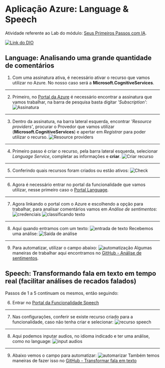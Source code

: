# Aplicação Azure: Language & Speech

Atividade referente ao Lab do módulo: [Seus Primeiros Passos com IA](https://web.dio.me/project/analise-de-sentimentos-com-language-studio-no-azure-ai/learning/8c520fa1-cfbc-4214-b155-f98a36f49f51?back=/track/randstad-analise-de-dados&tab=undefined&moduleId=undefined). 

[![Link do DIO](https://img.shields.io/badge/Acesse%20a%20Plataforma%20DO%20CURSO-E94D5F?style=for-the-badge)](https://web.dio.me/track/randstad-analise-de-dados)

## Language: Analisando uma grande quantidade de comentários
1. Com uma assinatura ativa, é necessário ativar o recurso que vamos utilizar no Azure. No nosso caso será a **Microsoft.CognitiveServices**.
---
2. Primeiro, no [Portal da Azure](https://portal.azure.com/) é necessário encontrar a assinatura que vamos trabalhar, na barra de pesquisa basta digitar *'Subscription'*: 
![Assinatura](images/picture1.png)
---
3. Dentro da assinatura, na barra lateral esquerda, encontrar *'Resource providers'*, procurar o Provedor que vamos utilizar (**Microsoft.CognitiveServices**) e apertar em *Registrar* para poder utilizar o recurso. 
![Resource providers](images/picture2.png)
---
4. Primeiro passo é criar o recurso, pela barra lateral esquerda, selecionar *Language Service*, completar as informações e **criar**.
![Criar recurso](images/picture3.png)
---
5. Conferindo quais recursos foram criados ou estão ativos: 
![Check](images/picture4.png)
---
6. Agora é necessário entrar no portal da funcionalidade que vamos utilizar, nesse primeiro caso o [Portal Language](https://language.cognitive.azure.com/home).
---
7. Agora linkando o portal com o Azure e escolhendo a opção para trabalhar, para analisar comentários vamos em *Análise de sentimentos*: 
![credenciais](images/Picture5.png)
![classificando texto](images/Picture6.png)
---
8. Aqui quando entramos com um texto: 
![entrada de texto](images/Picture7.png)
Recebemos uma análise: 
![Saída de análise](images/Picture8.png)
---
9. Para automatizar, utilizar o campo abaixo: 
![automatização](images/Picture9.png)
Algumas maneiras de trabalhar aqui encontramos no [GitHub - Análise de sentimentos](https://aka.ms/analyze-sentiment-samples).


## Speech: Transformando fala em texto em tempo real (facilitar análises de recados falados)

Passos de 1 a 5 continuam os mesmos, então seguindo:

6. Entrar no [Portal da Funcionalidade Speech](speech.microsoft.com)
---
7. Nas configurações, conferir se existe recurso criado para a funcionalidade, caso não tenha criar e selecionar: 
![recurso speech](images/Picture11.png)
---
8. Aqui podemos inputar audios, no idioma indicado e ter uma análise, como no language: 
![input audios](images/Picture12.png)
--- 
9. Abaixo vemos o campo para automatizar: 
![automarizar](images/Picture13.png)
Também temos maneiras de fazer isso no [GitHub - Transformar fala em texto](https://github.com/Azure-Samples/cognitive-services-speech-sdk)